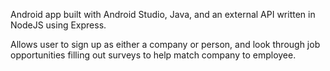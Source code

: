 Android app built with Android Studio, Java, and an external API written in NodeJS using Express. 

Allows user to sign up as either a company or person, and look through job opportunities filling out surveys to help match company to employee. 